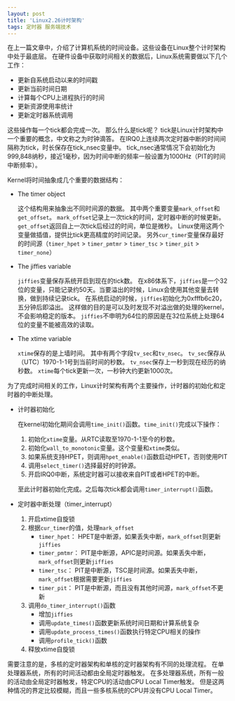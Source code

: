 ```yaml
---
layout: post
title: 'Linux2.26计时架构'
tags: 定时器 服务端技术
---
```



在上一篇文章中，介绍了计算机系统的时间设备。这些设备在Linux整个计时架构中处于最底层。
在硬件设备中获取时间相关的数据后，Linux系统需要做以下几个工作：

*   更新自系统启动以来的时间戳
*   更新当前时间日期
*   计算每个CPU上进程执行的时间
*   更新资源使用率统计
*   更新定时器系统调用

这些操作每一个tick都会完成一次。
那么什么是tick呢？
tick是Linux计时架构中一个重要的概念，中文称之为时钟滴答。
在IRQ0上连续两次定时器中断的时间间隔称为tick，时长保存在tick_nsec变量中。
tick_nsec通常情况下会初始化为999,848纳秒，接近1毫秒，因为时间中断的频率一般设置为1000Hz（PIT的时间中断频率）。

Kernel将时间抽象成几个重要的数据结构：

*   The timer object

    这个结构用来抽象出不同时间源的数据。
    其中两个重要变量`mark_offset`和`get_offset`。
    `mark_offset`记录上一次tick的时间，定时器中断的时候更新。
    `get_offset`返回自上一次tick后经过的时间，单位是微秒。
    Linux使用这两个变量做插值，提供比tick更高精度的时间记录。
    另外`cur_timer`变量保存最好的时间源（`timer_hpet` > `timer_pmtmr` > `timer_tsc` > `timer_pit` > `timer_none`）

*   The jiffies variable

    `jiffies`变量保存系统开启到现在的tick数。
    在x86体系下，`jiffies`是一个32位的变量，只能记录约50天。当要溢出的时候，Linux会使用其他变量去转换，做到持续记录tick。
    在系统启动的时候，`jiffies`初始化为0xfffb6c20，五分钟后即溢出。
    这样做的目的是可以及时发现不对溢出做的处理的kernel，不会影响稳定的版本。
    `jiffies`不申明为64位的原因是在32位系统上处理64位的变量不能被高效的读取。
    
*   The xtime variable
    
    `xtime`保存的是上墙时间。
    其中有两个字段`tv_sec`和`tv_nsec`。
    `tv_sec`保存从（UTC）1970-1-1号到当前时间的秒数。
    `tv_nsec`保存上一秒到现在经历的纳秒数。
    `xtime`每个tick更新一次，一秒钟大约更新1000次。
 
为了完成时间相关的工作，Linux计时架构有两个主要操作，计时器的初始化和定时器的中断处理。

*   计时器初始化
    
    在kernel初始化期间会调用`time_init()`函数。`time_init()`完成以下操作：

    1.  初始化`xtime`变量。从RTC读取至1970-1-1至今的秒数。
    2.  初始化`wall_to_monotonic`变量。这个变量和`xtime`类似。
    3.  如果系统支持HPET，则调用`hpet_enable()`函数启动HPET，否则使用PIT
    4.  调用`select_timer()`选择最好的时钟源。
    5.  开启IRQ0中断，系统定时器可以接收来自PIT或者HPET的中断。
    
    至此计时器初始化完成。之后每次tick都会调用`timer_interrupt()`函数。

*   定时器中断处理（timer_interrupt）

    1.  开启xtime自旋锁
    2.  根据`cur_timer`的值，处理`mark_offset`
        *   `timer_hpet`：
            HPET是中断源，如果丢失中断，`mark_offset`则更新`jiffies`
        *   `timer_pmtmr`：
            PIT是中断源，APIC是时间源。如果丢失中断，`mark_offset`则更新`jiffies`
        *   `timer_tsc`：
            PIT是中断源，TSC是时间源。如果丢失中断，`mark_offset`根据需要更新`jiffies`
        *   `timer_pit`：
            PIT是中断源，而且没有其他时间源，`mark_offset`不更新
    3.  调用`do_timer_interrupt()`函数
        *   增加`jiffies`
        *   调用`update_times()`函数更新系统时间日期和计算系统复杂
        *   调用`update_process_times()`函数执行特定CPU相关的操作
        *   调用`profile_tick()`函数
    4.  释放xtime自旋锁
    
    
需要注意的是，多核的定时器架构和单核的定时器架构有不同的处理流程。
在单处理器系统，所有的时间活动都由全局定时器触发。
在多处理器系统，所有一般的活动由全局定时器触发，特定CPU的活动由CPU Local Timer触发。
但是这两种情况的界定比较模糊，而且一些多核系统的CPU并没有CPU Local Timer。
